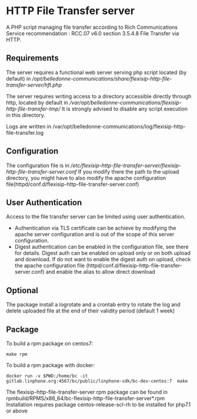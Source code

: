 HTTP File Transfer server
=========================

A PHP script managing file transfer according to Rich Communications Service recommendation : RCC.07 v6.0 section 3.5.4.8 File Transfer via HTTP.

Requirements
------------
The server requires a functional web server serving php script located (by default) in */opt/belledonne-communications/share/flexisip-http-file-transfer-server/hft.php*

The server requires writing access to a directory accessible directly through http, located by default in */var/opt/belledonne-communications/flexisip-http-file-transfer-tmp/* It is strongly advised to disable any script execution in this directory.

Logs are written in /var/opt/belledonne-communications/log/flexisip-http-file-transfer.log


Configuration
-------------

The configuration file is in */etc/flexisip-http-file-transfer-server/flexisip-http-file-transfer-server.conf*
If you modify there the path to the upload directory, you might have to also modify the apache configuration file(httpd/conf.d/flexisip-http-file-transfer-server.conf)


User Authentication
-------------------
Access to the file transfer server can be limited using user authentication.
* Authentication via TLS certificate can be achieve by modifying the apache server configuration and is out of the scope of this server configuration.
* Digest authentication can be enabled in the configuration file, see there for details. Digest auth can be enabled on upload only or on both upload and download. If do not want to enable the digest auth on upload, check the apache configuration file (httpd/conf.d/flexisip-http-file-transfer-server.conf) and enable the alias to allow direct download

Optional
--------

The package install a logrotate and a crontab entry to rotate the log and delete uploaded file at the end of their validity period (default 1 week)

Package
--------

To build a rpm package on centos7:

`make rpm`

To build a rpm package with docker:

`docker run -v $PWD:/home/bc -it gitlab.linphone.org:4567/bc/public/linphone-sdk/bc-dev-centos:7  make`

The flexisip-http-file-transfer-server rpm package can be found in rpmbuild/RPMS/x86_64/bc-flexisip-http-file-transfer-server*.rpm
Installation requires package centos-release-scl-rh to be installed for php7.1 or above
